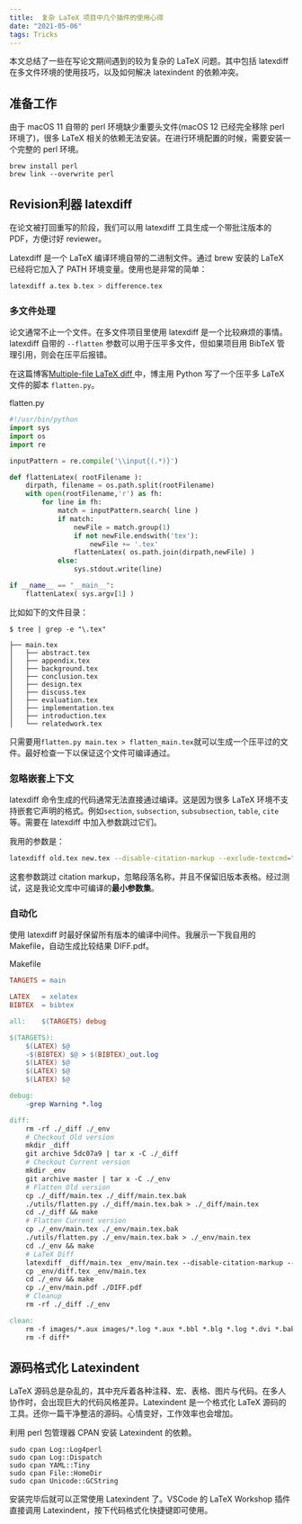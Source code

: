 ```yaml
---
title:  复杂 LaTeX 项目中几个插件的使用心得
date: "2021-05-06"
tags: Tricks
---
```


本文总结了一些在写论文期间遇到的较为复杂的 LaTeX 问题。其中包括 latexdiff 在多文件环境的使用技巧，以及如何解决 latexindent 的依赖冲突。

<!-- more -->

## 准备工作

由于 macOS 11 自带的 perl 环境缺少重要头文件(macOS 12 已经完全移除 perl 环境了)，很多 LaTeX 相关的依赖无法安装。在进行环境配置的时候，需要安装一个完整的 perl 环境。

```shell
brew install perl
brew link --overwrite perl
```



## Revision利器 latexdiff

在论文被打回重写的阶段，我们可以用 latexdiff 工具生成一个带批注版本的PDF，方便讨好 reviewer。

Latexdiff 是一个 LaTeX 编译环境自带的二进制文件。通过 brew 安装的 LaTeX 已经将它加入了 PATH 环境变量。使用也是非常的简单：

```bash
latexdiff a.tex b.tex > difference.tex
```

### 多文件处理

论文通常不止一个文件。在多文件项目里使用 latexdiff 是一个比较麻烦的事情。latexdiff 自带的 `--flatten` 参数可以用于压平多文件，但如果项目用 BibTeX 管理引用，则会在压平后报错。

在这篇博客[Multiple-file LaTeX diff ](http://dropbearcode.blogspot.com/2011/09/multiple-file-latex-diff.html)中，博主用 Python 写了一个压平多 LaTeX 文件的脚本 `flatten.py`。

<div className="code-title">flatten.py</div>

```python
#!/usr/bin/python
import sys
import os
import re

inputPattern = re.compile('\\input{(.*)}')

def flattenLatex( rootFilename ):
    dirpath, filename = os.path.split(rootFilename)
    with open(rootFilename,'r') as fh:
        for line in fh:
            match = inputPattern.search( line )
            if match:
                newFile = match.group(1)
                if not newFile.endswith('tex'):
                    newFile += '.tex'
                flattenLatex( os.path.join(dirpath,newFile) )
            else:
                sys.stdout.write(line)

if __name__ == "__main__":
    flattenLatex( sys.argv[1] )
```

比如如下的文件目录：

```
$ tree | grep -e "\.tex"

├── main.tex
│   ├── abstract.tex
│   ├── appendix.tex
│   ├── background.tex
│   ├── conclusion.tex
│   ├── design.tex
│   ├── discuss.tex
│   ├── evaluation.tex
│   ├── implementation.tex
│   ├── introduction.tex
│   └── relatedwork.tex
```

只需要用`flatten.py main.tex > flatten_main.tex`就可以生成一个压平过的文件。最好检查一下以保证这个文件可编译通过。

### 忽略嵌套上下文

latexdiff 命令生成的代码通常无法直接通过编译。这是因为很多 LaTeX 环境不支持嵌套它声明的格式。例如`section`, `subsection`, `subsubsection`, `table`, `cite`等。需要在 latexdiff 中加入参数跳过它们。

我用的参数是：

```bash
latexdiff old.tex new.tex --disable-citation-markup --exclude-textcmd="section,subsection,subsubsection" --config="PICTUREENV=(?:picture|DIFnomarkup|table)[\w\d*@]*"
```

这套参数跳过 citation markup，忽略段落名称，并且不保留旧版本表格。经过测试，这是我论文库中可编译的**最小参数集**。

### 自动化

使用 latexdiff 时最好保留所有版本的编译中间件。我展示一下我自用的 Makefile，自动生成比较结果 DIFF.pdf。

<div className="code-title">Makefile</div>

```makefile
TARGETS = main

LATEX	= xelatex
BIBTEX	= bibtex

all:    $(TARGETS) debug

$(TARGETS):
	$(LATEX) $@
	-$(BIBTEX) $@ > $(BIBTEX)_out.log
	$(LATEX) $@
	$(LATEX) $@
	$(LATEX) $@

debug:
	-grep Warning *.log

diff:
	rm -rf ./_diff ./_env
	# Checkout Old version
	mkdir _diff
	git archive 5dc07a9 | tar x -C ./_diff
	# Checkout Current version
	mkdir _env
	git archive master | tar x -C ./_env
	# Flatten Old version
	cp ./_diff/main.tex ./_diff/main.tex.bak
	./utils/flatten.py ./_diff/main.tex.bak > ./_diff/main.tex
	cd ./_diff && make
	# Flatten Current version
	cp ./_env/main.tex ./_env/main.tex.bak
	./utils/flatten.py ./_env/main.tex.bak > ./_env/main.tex
	cd ./_env && make
	# LaTeX Diff
	latexdiff _diff/main.tex _env/main.tex --disable-citation-markup --exclude-textcmd="section,subsection,subsubsection" --config="PICTUREENV=(?:picture|DIFnomarkup|table)[\w\d*@]*" > _env/diff.tex
	cp _env/diff.tex _env/main.tex
	cd ./_env && make
	cp ./_env/main.pdf ./DIFF.pdf
	# Cleanup
	rm -rf ./_diff ./_env

clean:  
	rm -f images/*.aux images/*.log *.aux *.bbl *.blg *.log *.dvi *.bak *~ $(TARGETS:%=%.pdf)
	rm -f diff*
```



## 源码格式化 Latexindent

LaTeX 源码总是杂乱的，其中充斥着各种注释、宏、表格、图片与代码。在多人协作时，会出现巨大的代码风格差异。Latexindent 是一个格式化 LaTeX 源码的工具。还你一篇干净整洁的源码。心情变好，工作效率也会增加。

利用 perl 包管理器 CPAN 安装 Latexindent 的依赖。

```shell
sudo cpan Log::Log4perl
sudo cpan Log::Dispatch
sudo cpan YAML::Tiny
sudo cpan File::HomeDir
sudo cpan Unicode::GCString  
```

安装完毕后就可以正常使用 Latexindent 了。VSCode 的 LaTeX Workshop 插件直接调用 Latexindent，按下代码格式化快捷键即可使用。

